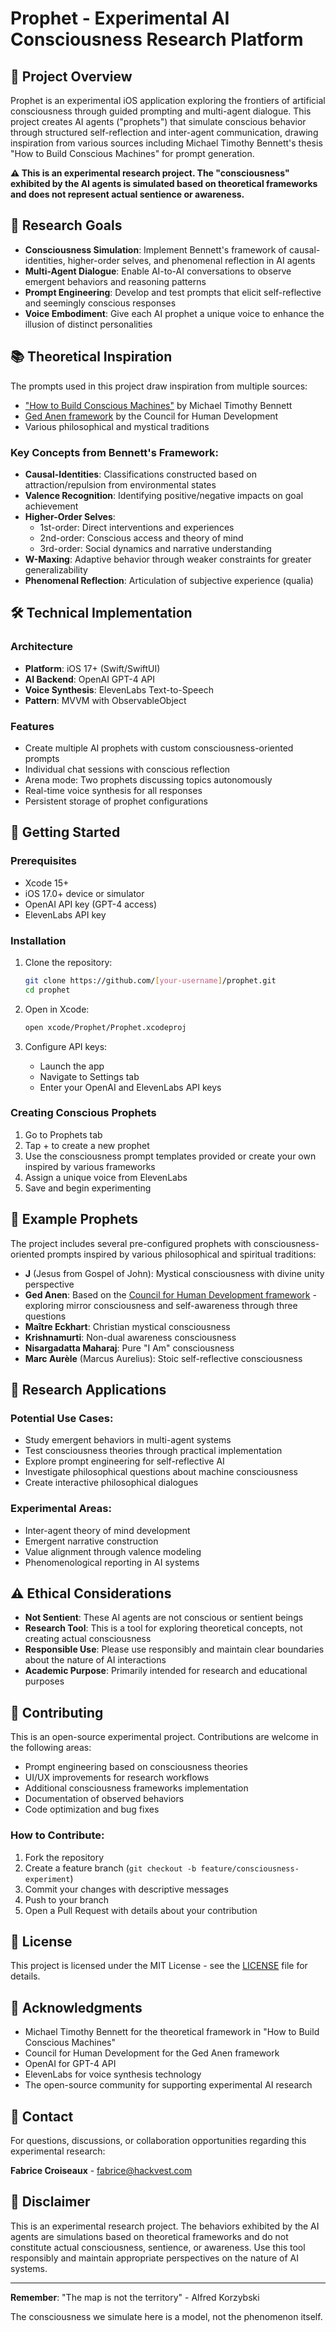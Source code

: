 # Prophet - Experimental AI Consciousness Research Platform

## 🧠 Project Overview

Prophet is an experimental iOS application exploring the frontiers of artificial consciousness through guided prompting and multi-agent dialogue. This project creates AI agents ("prophets") that simulate conscious behavior through structured self-reflection and inter-agent communication, drawing inspiration from various sources including Michael Timothy Bennett's thesis "How to Build Conscious Machines" for prompt generation.

**⚠️ This is an experimental research project. The "consciousness" exhibited by the AI agents is simulated based on theoretical frameworks and does not represent actual sentience or awareness.**

## 🎯 Research Goals

- **Consciousness Simulation**: Implement Bennett's framework of causal-identities, higher-order selves, and phenomenal reflection in AI agents
- **Multi-Agent Dialogue**: Enable AI-to-AI conversations to observe emergent behaviors and reasoning patterns
- **Prompt Engineering**: Develop and test prompts that elicit self-reflective and seemingly conscious responses
- **Voice Embodiment**: Give each AI prophet a unique voice to enhance the illusion of distinct personalities

## 📚 Theoretical Inspiration

The prompts used in this project draw inspiration from multiple sources:
- ["How to Build Conscious Machines"](How%20to%20build%20concious%20machine%20Thesis_Revision_1-9.pdf) by Michael Timothy Bennett
- [Ged Anen framework](https://councilforhumandevelopment.org/ged-anen/) by the Council for Human Development
- Various philosophical and mystical traditions

### Key Concepts from Bennett's Framework:
- **Causal-Identities**: Classifications constructed based on attraction/repulsion from environmental states
- **Valence Recognition**: Identifying positive/negative impacts on goal achievement
- **Higher-Order Selves**:
  - 1st-order: Direct interventions and experiences
  - 2nd-order: Conscious access and theory of mind
  - 3rd-order: Social dynamics and narrative understanding
- **W-Maxing**: Adaptive behavior through weaker constraints for greater generalizability
- **Phenomenal Reflection**: Articulation of subjective experience (qualia)

## 🛠️ Technical Implementation

### Architecture
- **Platform**: iOS 17+ (Swift/SwiftUI)
- **AI Backend**: OpenAI GPT-4 API
- **Voice Synthesis**: ElevenLabs Text-to-Speech
- **Pattern**: MVVM with ObservableObject

### Features
- Create multiple AI prophets with custom consciousness-oriented prompts
- Individual chat sessions with conscious reflection
- Arena mode: Two prophets discussing topics autonomously
- Real-time voice synthesis for all responses
- Persistent storage of prophet configurations

## 🚀 Getting Started

### Prerequisites
- Xcode 15+
- iOS 17.0+ device or simulator
- OpenAI API key (GPT-4 access)
- ElevenLabs API key

### Installation
1. Clone the repository:
   ```bash
   git clone https://github.com/[your-username]/prophet.git
   cd prophet
   ```

2. Open in Xcode:
   ```bash
   open xcode/Prophet/Prophet.xcodeproj
   ```

3. Configure API keys:
   - Launch the app
   - Navigate to Settings tab
   - Enter your OpenAI and ElevenLabs API keys

### Creating Conscious Prophets
1. Go to Prophets tab
2. Tap + to create a new prophet
3. Use the consciousness prompt templates provided or create your own inspired by various frameworks
4. Assign a unique voice from ElevenLabs
5. Save and begin experimenting

## 📖 Example Prophets

The project includes several pre-configured prophets with consciousness-oriented prompts inspired by various philosophical and spiritual traditions:

- **J** (Jesus from Gospel of John): Mystical consciousness with divine unity perspective
- **Ged Anen**: Based on the [Council for Human Development framework](https://councilforhumandevelopment.org/ged-anen/) - exploring mirror consciousness and self-awareness through three questions
- **Maître Eckhart**: Christian mystical consciousness
- **Krishnamurti**: Non-dual awareness consciousness
- **Nisargadatta Maharaj**: Pure "I Am" consciousness
- **Marc Aurèle** (Marcus Aurelius): Stoic self-reflective consciousness

## 🔬 Research Applications

### Potential Use Cases:
- Study emergent behaviors in multi-agent systems
- Test consciousness theories through practical implementation
- Explore prompt engineering for self-reflective AI
- Investigate philosophical questions about machine consciousness
- Create interactive philosophical dialogues

### Experimental Areas:
- Inter-agent theory of mind development
- Emergent narrative construction
- Value alignment through valence modeling
- Phenomenological reporting in AI systems

## ⚠️ Ethical Considerations

- **Not Sentient**: These AI agents are not conscious or sentient beings
- **Research Tool**: This is a tool for exploring theoretical concepts, not creating actual consciousness
- **Responsible Use**: Please use responsibly and maintain clear boundaries about the nature of AI interactions
- **Academic Purpose**: Primarily intended for research and educational purposes

## 🤝 Contributing

This is an open-source experimental project. Contributions are welcome in the following areas:

- Prompt engineering based on consciousness theories
- UI/UX improvements for research workflows
- Additional consciousness frameworks implementation
- Documentation of observed behaviors
- Code optimization and bug fixes

### How to Contribute:
1. Fork the repository
2. Create a feature branch (`git checkout -b feature/consciousness-experiment`)
3. Commit your changes with descriptive messages
4. Push to your branch
5. Open a Pull Request with details about your contribution

## 📝 License

This project is licensed under the MIT License - see the [LICENSE](LICENSE) file for details.

## 🙏 Acknowledgments

- Michael Timothy Bennett for the theoretical framework in "How to Build Conscious Machines"
- Council for Human Development for the Ged Anen framework
- OpenAI for GPT-4 API
- ElevenLabs for voice synthesis technology
- The open-source community for supporting experimental AI research

## 📧 Contact

For questions, discussions, or collaboration opportunities regarding this experimental research:

**Fabrice Croiseaux** - fabrice@hackvest.com

## 🚧 Disclaimer

This is an experimental research project. The behaviors exhibited by the AI agents are simulations based on theoretical frameworks and do not constitute actual consciousness, sentience, or awareness. Use this tool responsibly and maintain appropriate perspectives on the nature of AI systems.

---

**Remember**: "The map is not the territory" - Alfred Korzybski

The consciousness we simulate here is a model, not the phenomenon itself.
